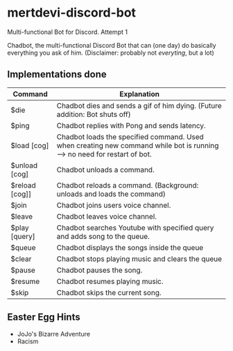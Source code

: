 # mertdevi-discord-bot
Multi-functional Bot for Discord. Attempt 1

Chadbot, the multi-functional Discord Bot that can (one day) do basically everything you ask of him. (Disclaimer: probably not *everyting*, but a lot)

## Implementations done
Command | Explanation
------ | ------
$die | Chadbot dies and sends a gif of him dying. (Future addition: Bot shuts off)
$ping | Chadbot replies with Pong and sends latency.
$load [cog] | Chadbot loads the specified command. Used when creating new command while bot is running --> no need for restart of bot.
$unload [cog] | Chadbot unloads a command.
$reload [cog]] | Chadbot reloads a command. (Background: unloads and loads the command)
$join | Chadbot joins users voice channel.
$leave | Chadbot leaves voice channel.
$play [query] | Chadbot searches Youtube with specified query and adds song to the queue.
$queue | Chadbot displays the songs inside the queue
$clear | Chadbot stops playing music and clears the queue
$pause | Chadbot pauses the song.
$resume | Chadbot resumes playing music.
$skip | Chadbot skips the current song.


## Easter Egg Hints
- JoJo's Bizarre Adventure
- Racism
